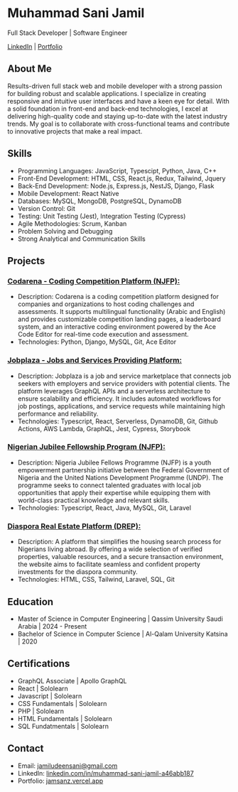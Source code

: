 # Muhammad Sani Jamil

Full Stack Developer | Software Engineer

[LinkedIn](https://www.linkedin.com/in/muhammad-sani-jamil-a46abb187) | [Portfolio](https://jamsanz.vercel.app)

## About Me

Results-driven full stack web and mobile developer with a strong passion for building robust and scalable applications. I specialize in creating responsive and intuitive user interfaces and have a keen eye for detail. With a solid foundation in front-end and back-end technologies, I excel at delivering high-quality code and staying up-to-date with the latest industry trends. My goal is to collaborate with cross-functional teams and contribute to innovative projects that make a real impact.

## Skills

- Programming Languages: JavaScript, Typescipt, Python, Java, C++
- Front-End Development: HTML, CSS, React.js, Redux, Tailwind, Jquery
- Back-End Development: Node.js, Express.js, NestJS, Django, Flask
- Mobile Development: React Native
- Databases: MySQL, MongoDB, PostgreSQL, DynamoDB
- Version Control: Git
- Testing: Unit Testing (Jest), Integration Testing (Cypress)
- Agile Methodologies: Scrum, Kanban
- Problem Solving and Debugging
- Strong Analytical and Communication Skills

## Projects


### [Codarena - Coding Competition Platform (NJFP): ](https://codarena.gotech.sa)
- Description: Codarena is a coding competition platform designed for companies and organizations to host coding challenges and assessments. It supports multilingual functionality (Arabic and English) and provides customizable competition landing pages, a leaderboard system, and an interactive coding environment powered by the Ace Code Editor for real-time code execution and assessment.
- Technologies: Python, Django, MySQL, Git, Ace Editor

### [Jobplaza - Jobs and Services Providing Platform: ](https://app-dev.jobplaza.ng)
- Description: Jobplaza is a job and service marketplace that connects job seekers with employers and service providers with potential clients. The platform leverages GraphQL APIs and a serverless architecture to ensure scalability and efficiency. It includes automated workflows for job postings, applications, and service requests while maintaining high performance and reliability.
- Technologies: Typescript, React, Serverless, DynamoDB, Git, Github Actions, AWS Lambda, GraphQL, Jest, Cypress, Storybook

### [Nigerian Jubilee Fellowship Program (NJFP): ](https://njfp.ng)
- Description: Nigeria Jubilee Fellows Programme (NJFP) is a youth empowerment partnership initiative between the Federal Government of Nigeria and the United Nations Development Programme (UNDP). The programme seeks to connect talented graduates with local job opportunities that apply their expertise while equipping them with world-class practical knowledge and relevant skills.
- Technologies: Typescript, React, Java, MySQL, Git, Laravel

### [Diaspora Real Estate Platform (DREP): ](https://diasporahousing.ng)
- Description: A platform that simplifies the housing search process for Nigerians living abroad. By offering a wide selection of verified properties, valuable resources, and a secure transaction environment, the website aims to facilitate seamless and confident property investments for the diaspora community.
- Technologies: HTML, CSS, Tailwind, Laravel, SQL, Git

## Education

- Master of Science in Computer Engineering | Qassim University Saudi Arabia | 2024 - Present
- Bachelor of Science in Computer Science | Al-Qalam University Katsina | 2020

## Certifications

- GraphQL Associate | Apollo GraphQL
- React | Sololearn
- Javascript | Sololearn
- CSS Fundamentals | Sololearn
- PHP | Sololearn
- HTML Fundamentals | Sololearn
- SQL Fundatmentals | Sololearn

## Contact

- Email: jamiludeensani@gmail.com
- LinkedIn: [linkedin.com/in/muhammad-sani-jamil-a46abb187](https://www.linkedin.com/in/muhammad-sani-jamil-a46abb187)
- Portfolio: [jamsanz.vercel.app](https://jamsanz.vercel.app)
